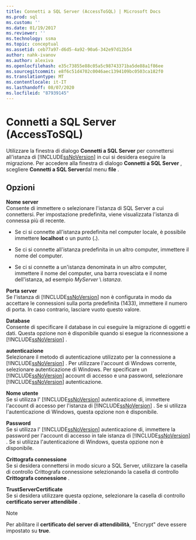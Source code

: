 ```yaml
---
title: Connetti a SQL Server (AccessToSQL) | Microsoft Docs
ms.prod: sql
ms.custom: ''
ms.date: 01/19/2017
ms.reviewer: ''
ms.technology: ssma
ms.topic: conceptual
ms.assetid: ceb77a97-d6d5-4a92-90a6-342e97d12b54
author: nahk-ivanov
ms.author: alexiva
ms.openlocfilehash: e35c73855e88c05a5c98743371ba5de88a1f86ee
ms.sourcegitcommit: e8f6c51d4702c0046aec1394109bc0503ca182f0
ms.translationtype: MT
ms.contentlocale: it-IT
ms.lasthandoff: 08/07/2020
ms.locfileid: "87939145"
---
```

# <a name="connect-to-sql-server-accesstosql"></a>Connetti a SQL Server (AccessToSQL)
Utilizzare la finestra di dialogo **Connetti a SQL Server** per connettersi all'istanza di [!INCLUDE[ssNoVersion](../../includes/ssnoversion-md.md)] in cui si desidera eseguire la migrazione. Per accedere alla finestra di dialogo **Connetti a SQL Server** , scegliere **Connetti a SQL Server**dal menu **file** .  
  
## <a name="options"></a>Opzioni  
**Nome server**  
Consente di immettere o selezionare l'istanza di SQL Server a cui connettersi. Per impostazione predefinita, viene visualizzata l'istanza di connessa più di recente.  
  
-   Se ci si connette all'istanza predefinita nel computer locale, è possibile immettere **localhost** o un punto (**.**).  
  
-   Se ci si connette all'istanza predefinita in un altro computer, immettere il nome del computer.  
  
-   Se ci si connette a un'istanza denominata in un altro computer, immettere il nome del computer, una barra rovesciata e il nome dell'istanza, ad esempio *MyServer* \\ *istanza*.  
  
**Porta server**  
Se l'istanza di [!INCLUDE[ssNoVersion](../../includes/ssnoversion-md.md)] non è configurata in modo da accettare le connessioni sulla porta predefinita (1433), immettere il numero di porta. In caso contrario, lasciare vuoto questo valore.  
  
**Database**  
Consente di specificare il database in cui eseguire la migrazione di oggetti e dati. Questa opzione non è disponibile quando si esegue la riconnessione a [!INCLUDE[ssNoVersion](../../includes/ssnoversion-md.md)] .  
  
**autenticazione**  
Selezionare il metodo di autenticazione utilizzato per la connessione a [!INCLUDE[ssNoVersion](../../includes/ssnoversion-md.md)] . Per utilizzare l'account di Windows corrente, selezionare autenticazione di Windows. Per specificare un [!INCLUDE[ssNoVersion](../../includes/ssnoversion-md.md)] account di accesso e una password, selezionare [!INCLUDE[ssNoVersion](../../includes/ssnoversion-md.md)] autenticazione.  
  
**Nome utente**  
Se si utilizza l' [!INCLUDE[ssNoVersion](../../includes/ssnoversion-md.md)] autenticazione di, immettere l'account di accesso per l'istanza di [!INCLUDE[ssNoVersion](../../includes/ssnoversion-md.md)] . Se si utilizza l'autenticazione di Windows, questa opzione non è disponibile.  
  
**Password**  
Se si utilizza l' [!INCLUDE[ssNoVersion](../../includes/ssnoversion-md.md)] autenticazione di, immettere la password per l'account di accesso in tale istanza di [!INCLUDE[ssNoVersion](../../includes/ssnoversion-md.md)] . Se si utilizza l'autenticazione di Windows, questa opzione non è disponibile.  
  
**Crittografa connessione**  
Se si desidera connettersi in modo sicuro a SQL Server, utilizzare la casella di controllo Crittografa connessione selezionando la casella di controllo **Crittografa connessione** .  
  
**TrustServerCertificate**  
Se si desidera utilizzare questa opzione, selezionare la casella di controllo **certificato server attendibile** .  
  
> [!NOTE]  
> Per abilitare il **certificato del server di attendibilità**, "Encrypt" deve essere impostato su **true**.  
  
